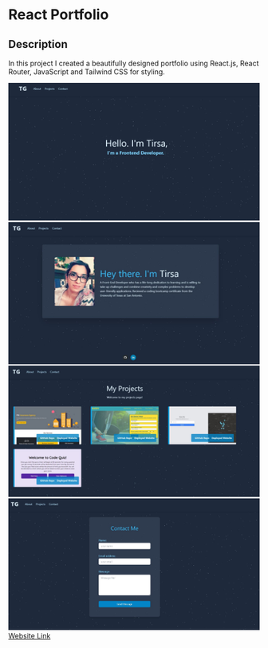 # React Portfolio
## Description
In this project I created a beautifully designed portfolio using React.js, React Router, JavaScript and Tailwind CSS for styling.

![](./src/img/photo5.JPG)
![](./src/img/photo6.JPG)
![](./src/img/photo7.JPG)
![](./src/img/photo8.JPG)
[Website Link](https://trrgomez.github.io/react-deploy/)